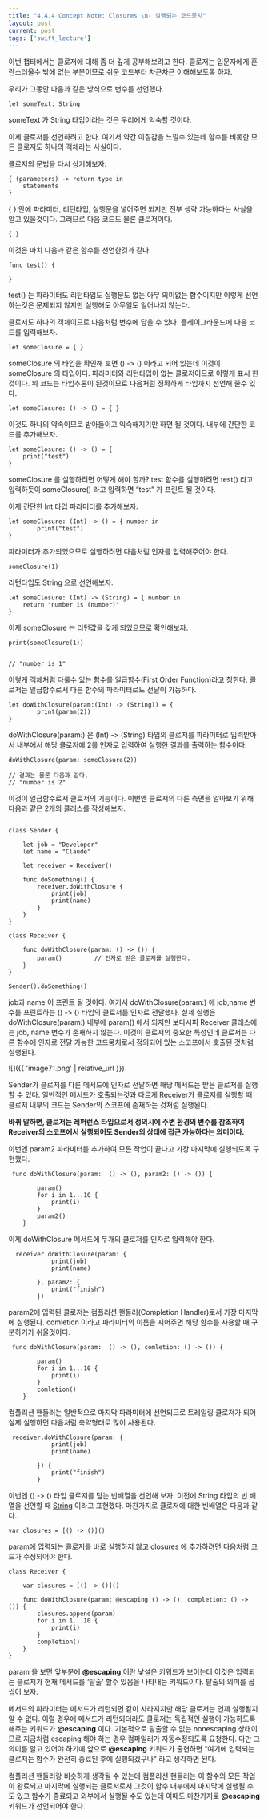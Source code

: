 ```yaml
---
title: "4.4.4 Concept Note: Closures \n- 실행되는 코드뭉치"
layout: post
current: post
tags: ['swift_lecture']
---
```


이번 챕터에서는 클로저에 대해 좀 더 깊게 공부해보려고 한다. 클로저는 입문자에게 혼란스러울수 밖에 없는 부분이므로 쉬운 코드부터 차근차근 이해해보도록 하자.

우리가 그동안 다음과 같은 방식으로 변수를 선언했다.

```
let someText: String
```


someText 가 String 타입이라는 것은 우리에게 익숙할 것이다.


이제 클로저를 선언하려고 한다. 여기서 약간 이질감을 느낄수 있는데 함수를 비롯한 모든 클로저도 하나의 객체라는 사실이다.

클로저의 문법을 다시 상기해보자.

```
{ (parameters) -> return type in
	statements
}
```



{ } 안에 파라미터, 리턴타입, 실행문을 넣어주면 되지만 전부 생략 가능하다는 사실을 알고 있을것이다.
그러므로 다음 코드도 물론 클로저이다.

```
{ }
```



이것은 마치 다음과 같은 함수를 선언한것과 같다.

```
func test() {

}
```



test() 는 파라미터도 리턴타입도 실행문도 없는 아무 의미없는 함수이지만 이렇게 선언하는것은 문제되지 않지만 실행해도 아무일도 일어나지 않는다.

클로저도 하나의 객체이므로 다음처럼 변수에 담을 수 있다.
플레이그라운드에 다음 코드를 입력해보자.

```
let someClosure = { }
```


someClosure 의 타입을 확인해 보면 () -> () 이라고 되어 있는데 이것이 someClosure 의 타입이다. 파라미터와 리턴타입이 없는 클로저이므로 이렇게 표시 한것이다.
위 코드는 타입추론이 된것이므로 다음처럼 정확하게 타입까지 선언해 줄수 있다.

```
let someClosure: () -> () = { }
```


이것도 하나의 약속이므로 받아들이고 익숙해지기만 하면 될 것이다. 내부에 간단한 코드를 추가해보자.

```
let someClosure: () -> () = {
    print("test")
}
```


someClosure 를 실행하려면 어떻게 해야 할까? test 함수를 실행하려면 test() 라고 입력하듯이
someClosure() 라고 입력하면 “test” 가 프린트 될 것이다.

이제 간단한 Int 타입 파라미터를 추가해보자.

```
let someClosure: (Int) -> () = { number in
        print("test")
}
```


파라미터가 추가되었으므로 실행하려면 다음처럼 인자를
입력해주어야 한다.

```
someClosure(1)
```


리턴타입도 String 으로 선언해보자.

```
let someClosure: (Int) -> (String) = { number in
    return "number is (number)"
}
```


이제 someClosure 는 리턴값을 갖게 되었으므로 확인해보자.

```
print(someClosure(1))


// "number is 1"
```


이렇게 객체처럼 다룰수 있는 함수를 일급함수(First Order Function)라고 칭한다. 클로저는 일급함수로서 다른 함수의 파라미터로도 전달이 가능하다.

```
let doWithClosure(param:(Int) -> (String)) = {
        print(param(2))
}
```


doWithClosure(param:) 은  (Int) -> (String) 타입의 클로저를 파라미터로 입력받아서 내부에서 해당 클로저에 2를 인자로 입력하여 실행한 결과를 출력하는 함수이다.

```
doWithClosure(param: someClosure(2))

// 결과는 물론 다음과 같다.
// "number is 2"
```


이것이 일급함수로서 클로저의 기능이다.
이번엔 클로저의 다른 측면을 알아보기 위해 다음과 같은 2개의 클래스를 작성해보자.


```

class Sender {

    let job = "Developer"
    let name = "Claude"

    let receiver = Receiver()

    func doSomething() {
        receiver.doWithClosure {
            print(job)
            print(name)
        }
    }
}

class Receiver {

    func doWithClosure(param: () -> ()) {
        param()			// 인자로 받은 클로저를 실행한다.
    }
}

Sender().doSomething()
```


job과 name 이 프린트 될 것이다. 여기서 doWithClosure(param:) 에 job,name 변수를 프린트하는 () -> () 타입의 클로저를 인자로 전달했다.
실제 실행은 doWithClosure(param:) 내부에 param() 에서 되지만 보다시피 Receiver 클래스에는 job, name 변수가 존재하지 않는다. 이것이 클로저의 중요한 특성인데 클로저는 다른 함수에 인자로 전달 가능한 코드뭉치로서 정의되어 있는 스코프에서 호출된 것처럼 실행된다.

![]({{ 'image71.png' | relative_url }})


Sender가 클로저를 다른 메서드에 인자로 전달하면 해당 메서드는 받은 클로저를 실행할 수 있다.
일반적인 메서드가 호출되는것과 다르게 Receiver가 클로저를 실행할 때 클로저 내부의 코드는 Sender의 스코프에 존재하는 것처럼 실행된다.

**바꿔 말하면, 클로저는 레퍼런스 타입으로서 정의시에 주변 환경의 변수를 참조하여 Receiver의 스코프에서 실행되어도 Sender의 상태에 접근 가능하다는 의미이다.**

이번엔 param2 파라미터를 추가하여 모든 작업이 끝나고 가장 마지막에 실행되도록 구현했다.

```
 func doWithClosure(param:  () -> (), param2: () -> ()) {

        param()
        for i in 1...10 {
            print(i)
        }
        param2()
    }
```




이제 doWithClosure 메서드에 두개의 클로저를 인자로 입력해야 한다.

```
  receiver.doWithClosure(param: {
            print(job)
            print(name)

        }, param2: {
            print("finish")
        })

```


param2에 입력된 클로저는 컴플리션 핸들러(Completion Handler)로서 가장 마지막에 실행된다.
comletion 이라고 파라미터의 이름을 지어주면 해당 함수를 사용할 때 구분하기가 쉬울것이다.

```
 func doWithClosure(param:  () -> (), comletion: () -> ()) {

        param()
        for i in 1...10 {
            print(i)
        }
        comletion()
    }
```


컴플리션 핸들러는 일반적으로 마지막 파라미터에 선언되므로 트레일링 클로저가 되어 실제 실행하면 다음처럼 축약형태로 많이 사용된다.

```
 receiver.doWithClosure(param: {
            print(job)
            print(name)

        }) {
            print("finish")
        }
```


이번엔 () -> () 타입 클로저를 담는 빈배열을 선언해 보자.  이전에 String 타입의 빈 배열을 선언할 때 [String]() 이라고 표현했다. 마찬가지로 클로저에 대한 빈배열은 다음과 같다.

	var closures = [() -> ()]()


param에 입력되는 클로저를 바로 실행하지 않고 closures 에 추가하려면 다음처럼 코드가 수정되어야 한다.

```
class Receiver {

    var closures = [() -> ()]()

    func doWithClosure(param: @escaping () -> (), completion: () -> ()) {
        closures.append(param)
        for i in 1...10 {
            print(i)
        }
        completion()
    }
}
```


param 을 보면 앞부분에 **@escaping** 이란 낯설은 키워드가 보이는데 이것은 입력되는 클로저가 현재 메서드를 ‘탈출’ 할수 있음을 나타내는 키워드이다.
탈출의 의미를 곱씹어 보자.

메서드의 파라미터는 메서드가 리턴되면 같이 사라지지만 해당 클로저는 언제 실행될지 알 수 없다. 이럴 경우에 메서드가 리턴되더라도 클로저는 독립적인 실행이 가능하도록 해주는 키워드가 **@escaping** 이다. 기본적으로 탈출할 수 없는 nonescaping 상태이므로 지금처럼 escaping 해야 하는 경우 컴파일러가 자동수정되도록 요청한다. 다만 그 의미를 알고 있어야 하기에 앞으로 **@escaping**  키워드가 출현하면 “여기에 입력되는 클로저는 함수가 완전히 종료된 후에 실행되겠구나" 라고 생각하면 된다.

컴플리션 핸들러랑 비슷하게 생각될 수 있는데 컴플리션 핸들러는 이 함수의 모든 작업이 완료되고 마지막에 실행되는 클로저로서 그것이 함수 내부에서 마지막에 실행될 수 도 있고 함수가 종료되고 외부에서 실행될 수도 있는데 이때도 마찬가지로 **@escaping** 키워드가 선언되어야 한다.
